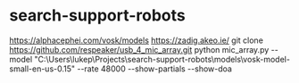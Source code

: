 # search-support-robots

https://alphacephei.com/vosk/models
https://zadig.akeo.ie/
git clone https://github.com/respeaker/usb_4_mic_array.git
python mic_array.py --model "C:\Users\lukep\Projects\search-support-robots\models\vosk-model-small-en-us-0.15" --rate 48000 --show-partials --show-doa